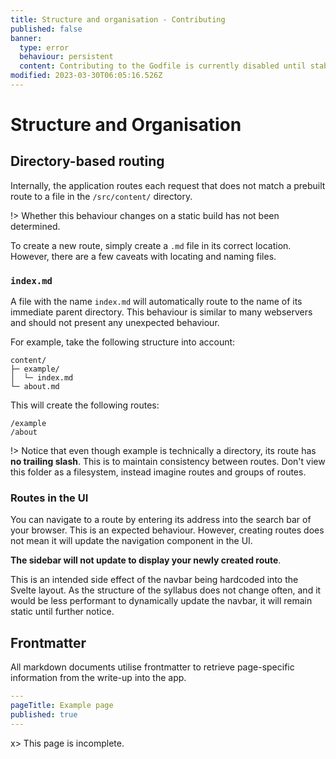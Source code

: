 ```yaml
---
title: Structure and organisation - Contributing
published: false
banner:
  type: error
  behaviour: persistent
  content: Contributing to the Godfile is currently disabled until stable release.
modified: 2023-03-30T06:05:16.526Z
---
```



# Structure and Organisation


## Directory-based routing

Internally, the application routes each request that does not match a prebuilt route to a file in the `/src/content/` directory.

!> Whether this behaviour changes on a static build has not been determined.

To create a new route, simply create a `.md` file in its correct location. However, there are a few caveats with locating and naming files.


### `index.md`

A file with the name `index.md` will automatically route to the name of its immediate parent directory. This behaviour is similar to many webservers and should not present any unexpected behaviour.

For example, take the following structure into account:

```text
content/
├─ example/
│  └─ index.md
└─ about.md
```

This will create the following routes:

```text
/example
/about
```

!> Notice that even though example is technically a directory, its route has **no trailing slash**. This is to maintain consistency between routes. Don't view this folder as a filesystem, instead imagine routes and groups of routes.


### Routes in the UI

You can navigate to a route by entering its address into the search bar of your browser. This is an expected behaviour. However, creating routes does not mean it will update the navigation component in the UI.

**The sidebar will __not__ update to display your newly created route**.

This is an intended side effect of the navbar being hardcoded into the Svelte layout. As the structure of the syllabus does not change often, and it would be less performant to dynamically update the navbar, it will remain static until further notice.


## Frontmatter

All markdown documents utilise frontmatter to retrieve page-specific information from the write-up into the app.

```yaml
---
pageTitle: Example page
published: true
---
```

x> This page is incomplete.